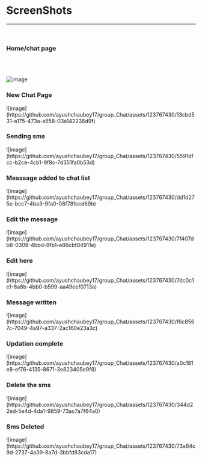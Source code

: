 <h1>ScreenShots </h1><hr><br>
<h3>Home/chat page</h3><br> <br>

![image](https://github.com/ayushchaubey17/group_Chat/assets/123767430/b2cbb0d7-01b4-416c-89f0-7af811f2b7f3)


<h3>New Chat Page</h3>
![image](https://github.com/ayushchaubey17/group_Chat/assets/123767430/13cbd531-a175-473a-a558-03a142236d9f)


<h3>Sending sms</h3>
![image](https://github.com/ayushchaubey17/group_Chat/assets/123767430/5591dfcc-b2ce-4cb1-9f8c-7d351fa0b53d)

<h3>Messsage added to chat list</h3>
![image](https://github.com/ayushchaubey17/group_Chat/assets/123767430/dd1d275e-bcc7-4ba3-9fa0-08f78fccd69b)

<h3>Edit the message</h3>
![image](https://github.com/ayushchaubey17/group_Chat/assets/123767430/7f407db8-0309-4bbd-9fb1-e86cbf84911e)

<h3>Edit here</h3>
![image](https://github.com/ayushchaubey17/group_Chat/assets/123767430/7dc0c1e1-8a8b-4bb0-b599-aa49eef0713a)

<h3>Message written</h3>
![image](https://github.com/ayushchaubey17/group_Chat/assets/123767430/f6c8567c-7049-4a97-a337-2ac160e23a3c)

<h3>Updation complete</h3>
![image](https://github.com/ayushchaubey17/group_Chat/assets/123767430/a0c181e8-ef76-4135-8671-3e823405e9f8)


<h3>Delete the sms</h3>
![image](https://github.com/ayushchaubey17/group_Chat/assets/123767430/344d22ed-5e4d-4da1-9859-73ac7a7f64a0)


<h3>Sms Deleted</h3>
![image](https://github.com/ayushchaubey17/group_Chat/assets/123767430/73a64c9d-2737-4a39-8a7d-3bbfd83cda17)
